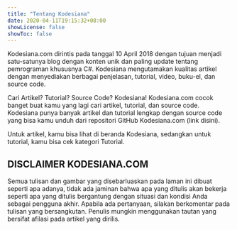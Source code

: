 ```yaml
---
title: "Tentang Kodesiana"
date: 2020-04-11T19:15:32+08:00
showLicense: false
showToc: false
---
```


Kodesiana.com dirintis pada tanggal 10 April 2018 dengan tujuan menjadi satu-satunya blog dengan konten unik dan paling update tentang pemrograman khususnya C#. Kodesiana mengutamakan kualitas artikel dengan menyediakan berbagai penjelasan, tutorial, video, buku-el, dan source code.

Cari Artikel? Tutorial? Source Code? Kodesiana! Kodesiana.com cocok banget buat kamu yang lagi cari artikel, tutorial, dan source code. Kodesiana punya banyak artikel dan tutorial lengkap dengan source code yang bisa kamu unduh dari repositori GitHub Kodesiana.com (link disini).

Untuk artikel, kamu bisa lihat di beranda Kodesiana, sedangkan untuk tutorial, kamu bisa cek kategori Tutorial.

## DISCLAIMER KODESIANA.COM

Semua tulisan dan gambar yang disebarluaskan pada laman ini dibuat seperti apa adanya, tidak ada jaminan bahwa apa yang ditulis akan bekerja seperti apa yang ditulis bergantung dengan situasi dan kondisi Anda sebagai pengguna akhir. Apabila ada pertanyaan, silakan berkomentar pada tulisan yang bersangkutan. Penulis mungkin menggunakan tautan yang bersifat afilasi pada artikel yang dirilis.
